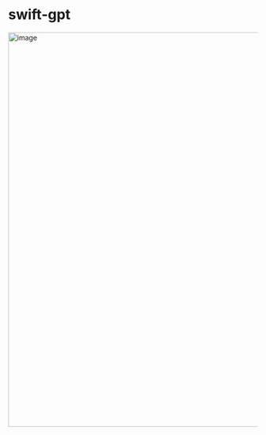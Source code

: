 # swift-gpt

<img width="795" alt="image" src="https://user-images.githubusercontent.com/352982/228858806-5b76e89c-9e3b-4236-b7cf-271aa25a48a6.png">

